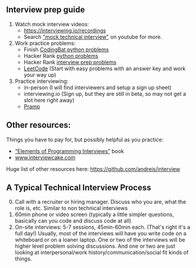 Interview prep guide
--------------------

1. Watch mock interview videos:
   - https://interviewing.io/recordings
   - Search ["mock technical interview"](https://www.youtube.com/results?search_query=mock+techincal+interview) on youtube for more.
2. Work practice problems:
   - Finish [CodingBat python problems](https://codingbat.com/python)
   - Hacker Rank [python problems](https://www.hackerrank.com/domains/python)
   - Hacker Rank [interview prep problems](https://www.hackerrank.com/interview/interview-preparation-kit)
   - [LeetCode](https://leetcode.com/problemset/all/) (Start with easy problems with an answer key and work your way up)
3. Practice interviewing:
   - in-person (I will find interviewers and setup a sign up sheet)
   - interviewing.io (Sign up, but they are still in beta, so may not get a slot here right away)
   - [Pramp](https://www.pramp.com/invt/VL7qQlyyKnCBznrWNx7K)


## Other resources:

Things you have to pay for, but possibly helpful as you practice:
 - [“Elements of Programming Interviews”](https://www.amazon.com/dp/1537713949/ref=cm_sw_r_tw_dp_U_x_2tkmDbAB40TGA) book
 - www.interviewcake.com

Huge list of other resources here: https://github.com/andreis/interview


## A Typical Technical Interview Process

0. Call with a recruiter or hiring manager. Discuss who you are, what the role is, etc.
Similar to non technical interviews
1. 60min phone or video screen (typically a little simpler questions, basically can you code and
discuss code at all)
2. On-site interviews: 5-7 sessions, 45min-60min each. (That's right it's a full day!) Usually,
most of the interviews will have you write code on a whiteboard or on a loaner laptop. One or
two of the interviews will be higher level problem solving discussions. And one or two are just
looking at interpersonal/work history/communication/social fit kinds of things.
